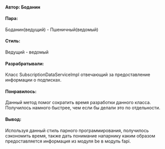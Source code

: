 #### Автор: Боданин
#### Пара:
Боданин(ведущий) - Пшеничный(ведомый)
#### Стиль: 
Ведущий - ведомый
#### Разрабратывали:
Класс SubscriptionDataServiceImpl отвечающий за предоставление информации о подписках.
#### Понравилось: 
Данный метод помог сократить время разработки данного класса. Получилось намного быстрее, чем если бы делали это по отдельности. 
#### Вывод: 
Используя данный стиль парного программирования, получилось сэкономить время, также дать понимание напарнику каким образом предоставляется информация из модуля be в модуль fapi.
